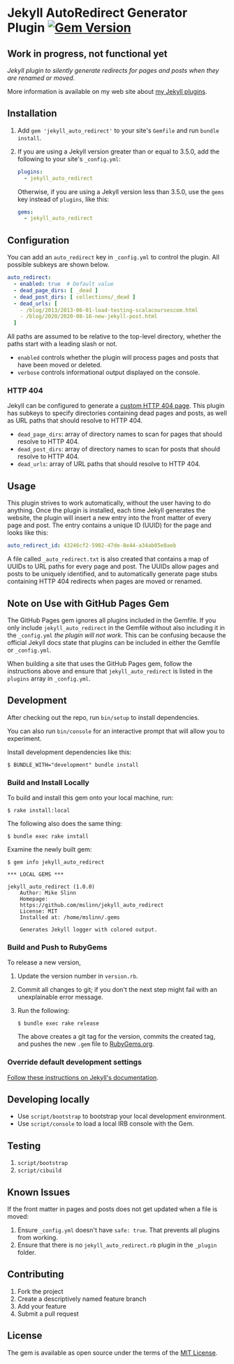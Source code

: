 # Jekyll AutoRedirect Generator Plugin [![Gem Version](https://badge.fury.io/rb/jekyll_auto_redirect.svg)](https://badge.fury.io/rb/jekyll_auto_redirect)

## **Work in progress, not functional yet**

*Jekyll plugin to silently generate redirects for pages and posts when they are renamed or moved.*

More information is available on my web site about
[my Jekyll plugins](https://www.mslinn.com/blog/2020/10/03/jekyll-plugins.html).


## Installation

1. Add `gem 'jekyll_auto_redirect'` to your site's `Gemfile` and run `bundle install`.
2. If you are using a Jekyll version greater than or equal to 3.5.0, add the following to your site's `_config.yml`:

    ```yml
    plugins:
      - jekyll_auto_redirect
    ```

   Otherwise, if you are using a Jekyll version less than 3.5.0,
   use the `gems` key instead of `plugins`, like this:

    ```yml
    gems:
      - jekyll_auto_redirect
    ```


## Configuration

You can add an `auto_redirect` key in `_config.yml` to control the plugin.
All possible subkeys are shown below.

```yml
auto_redirect:
  - enabled: true  # Default value
  - dead_page_dirs: [ _dead ]
  - dead_post_dirs: [ collections/_dead ]
  - dead_urls: [
    - /blog/2013/2013-06-01-load-testing-scalacoursescom.html
    - /blog/2020/2020-08-16-new-jekyll-post.html
  ]
```

All paths are assumed to be relative to the top-level directory, whether the paths start with a leading slash or not.

* `enabled` controls whether the plugin will process pages and posts that have been moved or deleted.
* `verbose` controls informational output displayed on the console.


### HTTP 404

Jekyll can be configured to generate a [custom HTTP 404 page](https://jekyllrb.com/tutorials/custom-404-page/).
This plugin has subkeys to specify directories containing dead pages and posts,
as well as URL paths that should resolve to HTTP 404.

* `dead_page_dirs`: array of directory names to scan for pages that should resolve to HTTP 404.
* `dead_post_dirs`: array of directory names to scan for posts that should resolve to HTTP 404.
* `dead_urls`: array of URL paths that should resolve to HTTP 404.


## Usage

This plugin strives to work automatically, without the user having to do anything.
Once the plugin is installed, each time Jekyll generates the website,
the plugin will insert a new entry into the front matter of every page and post.
The entry contains a unique ID (UUID) for the page and looks like this:

```yml
auto_redirect_id: 43246cf2-5902-47de-8e44-a34ab05e8aeb
```

A file called `_auto_redirect.txt` is also created that contains a map of UUIDs to URL paths for every page and post.
The UUIDs allow pages and posts to be uniquely identified, and to automatically generate page stubs
containing HTTP 404 redirects when pages are moved or renamed.


## Note on Use with GitHub Pages Gem

The GitHub Pages gem ignores all plugins included in the Gemfile.
If you only include `jekyll_auto_redirect` in the Gemfile without also including it in the `_config.yml`
*the plugin will not work*.
This can be confusing because the official Jekyll docs state that plugins can be included
in either the Gemfile or `_config.yml`.

When building a site that uses the GitHub Pages gem,
follow the instructions above and ensure that `jekyll_auto_redirect` is listed in the `plugins` array in `_config.yml`.


## Development

After checking out the repo, run `bin/setup` to install dependencies.

You can also run `bin/console` for an interactive prompt that will allow you to experiment.

Install development dependencies like this:
```
$ BUNDLE_WITH="development" bundle install
```

### Build and Install Locally

To build and install this gem onto your local machine, run:

```shell
$ rake install:local
```

The following also does the same thing:

```shell
$ bundle exec rake install
```

Examine the newly built gem:

```shell
$ gem info jekyll_auto_redirect

*** LOCAL GEMS ***

jekyll_auto_redirect (1.0.0)
    Author: Mike Slinn
    Homepage:
    https://github.com/mslinn/jekyll_auto_redirect
    License: MIT
    Installed at: /home/mslinn/.gems

    Generates Jekyll logger with colored output.
```


### Build and Push to RubyGems

To release a new version,

  1. Update the version number in `version.rb`.
  2. Commit all changes to git; if you don't the next step might fail with an unexplainable error message.
  3. Run the following:

     ```shell
     $ bundle exec rake release
     ```

     The above creates a git tag for the version, commits the created tag,
     and pushes the new `.gem` file to [RubyGems.org](https://rubygems.org).


### Override default development settings

[Follow these instructions on Jekyll's documentation](https://jekyllrb.com/docs/usage/#override-default-development-settings).


## Developing locally

* Use `script/bootstrap` to bootstrap your local development environment.
* Use `script/console` to load a local IRB console with the Gem.


## Testing

1. `script/bootstrap`
2. `script/cibuild`


## Known Issues

If the front matter in pages and posts does not get updated when a file is moved:

1. Ensure `_config.yml` doesn't have `safe: true`. That prevents all plugins from working.
2. Ensure that there is no `jekyll_auto_redirect.rb` plugin in the `_plugin` folder.


## Contributing

1. Fork the project
2. Create a descriptively named feature branch
3. Add your feature
4. Submit a pull request


## License

The gem is available as open source under the terms of the [MIT License](https://opensource.org/licenses/MIT).
